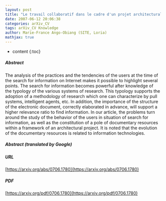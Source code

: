 ```yaml
---
layout: post
title: "Le travail collaboratif dans le cadre d'un projet architectural"
date: 2007-06-12 20:06:38
categories: arXiv_CV
tags: arXiv_CV Knowledge
author: Marie-France Ango-Obiang (SITE, Loria)
mathjax: true
---
```


* content
{:toc}

##### Abstract
The analysis of the practices and the tendencies of the users at the time of the search for information on Internet makes it possible to highlight several points. The search for information becomes powerful after knowledge of the typology of the various systems of research. This typology supports the adoption of a methodology of research which one can characterize by pull systems, intelligent agents, etc. In addition, the importance of the structure of the electronic document, correctly elaborated in advance, will support a higher relevance ratio to find information. In our article, the problems turn around the study of the behavior of the users in situation of search for information, as well as the constitution of a pole of documentary resources within a framework of an architectural project. It is noted that the evolution of the documentary resources is related to information technologies.

##### Abstract (translated by Google)


##### URL
[https://arxiv.org/abs/0706.1780](https://arxiv.org/abs/0706.1780)

##### PDF
[https://arxiv.org/pdf/0706.1780](https://arxiv.org/pdf/0706.1780)

